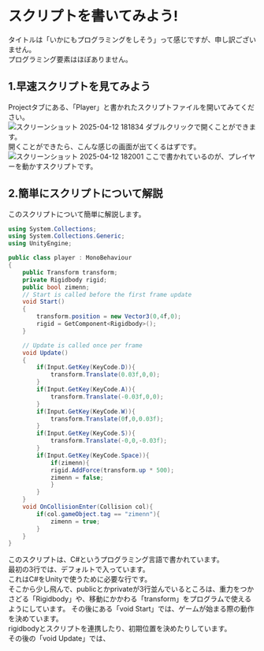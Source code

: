 # スクリプトを書いてみよう!
タイトルは「いかにもプログラミングをしそう」って感じですが、申し訳ございません。  
プログラミング要素はほぼありません。
## 1.早速スクリプトを見てみよう
Projectタブにある、「Player」と書かれたスクリプトファイルを開いてみてください。  
![スクリーンショット 2025-04-12 181834](https://github.com/user-attachments/assets/6fbad123-3090-40d3-8031-58578f99d5b7)
ダブルクリックで開くことができます。  
開くことができたら、こんな感じの画面が出てくるはずです。  
![スクリーンショット 2025-04-12 182001](https://github.com/user-attachments/assets/51da70fe-e6d7-4f97-8b17-031f6a32d87c)
ここで書かれているのが、プレイヤーを動かすスクリプトです。
## 2.簡単にスクリプトについて解説
このスクリプトについて簡単に解説します。
```cs
using System.Collections;
using System.Collections.Generic;
using UnityEngine;

public class player : MonoBehaviour
{
    public Transform transform;
    private Rigidbody rigid;
    public bool zimenn;
    // Start is called before the first frame update
    void Start()
    {
        transform.position = new Vector3(0,4f,0);
        rigid = GetComponent<Rigidbody>();
    }

    // Update is called once per frame
    void Update()
    {
        if(Input.GetKey(KeyCode.D)){
            transform.Translate(0.03f,0,0);
        }
        if(Input.GetKey(KeyCode.A)){
            transform.Translate(-0.03f,0,0);
        }
        if(Input.GetKey(KeyCode.W)){
            transform.Translate(0f,0,0.03f);
        }
        if(Input.GetKey(KeyCode.S)){
            transform.Translate(-0,0,-0.03f);
        }
        if(Input.GetKey(KeyCode.Space)){
            if(zimenn){
            rigid.AddForce(transform.up * 500);
            zimenn = false;
            }
        }
    }
    void OnCollisionEnter(Collision col){
        if(col.gameObject.tag == "zimenn"){
            zimenn = true;
        }
    }
}
```
このスクリプトは、C#というプログラミング言語で書かれています。  
最初の3行では、デフォルトで入っています。  
これはC#をUnityで使うために必要な行です。  
そこから少し飛んで、publicとかprivateが3行並んでいるところは、重力をつかさどる「Rigidbody」や、移動にかかわる「transform」をプログラムで使えるようにしています。
その後にある「void Start」では、ゲームが始まる際の動作を決めています。  
rigidbodyとスクリプトを連携したり、初期位置を決めたりしています。  
その後の「void Update」では、

